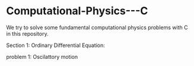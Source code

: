 # Computational-Physics---C
We try to solve some fundamental computational physics problems with C in this repository.



Section 1: Ordinary Differential Equation:

problem 1: Oscilattory motion
